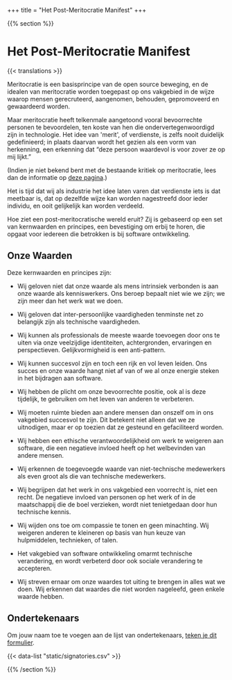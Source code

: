 +++
title = "Het Post-Meritocratie Manifest"
+++

{{% section %}}

# Het Post-Meritocratie Manifest

{{< translations >}}

Meritocratie is een basisprincipe van de open source beweging, en de idealen van meritocratie worden toegepast op ons vakgebied in de wijze waarop mensen gerecruteerd, aangenomen, behouden, gepromoveerd en gewaardeerd worden.

Maar meritocratie heeft telkenmale aangetoond vooral bevoorrechte personen te bevoordelen, ten koste van hen die ondervertegenwoordigd zijn in technologie. Het idee van 'merit', of verdienste, is zelfs nooit duidelijk gedefinieerd; in plaats daarvan wordt het gezien als een vorm van herkenning, een erkenning dat “deze persoon waardevol is voor zover ze op mij lijkt.”

(Indien je niet bekend bent met de bestaande kritiek op meritocratie, lees dan de informatie op <a href="/meritocracy/">deze pagina</a>.)

Het is tijd dat wij als industrie het idee laten varen dat verdienste iets is dat meetbaar is, dat op dezelfde wijze kan worden nagestreefd door ieder individu, en ooit gelijkelijk kan worden verdeeld.

Hoe ziet een post-meritocratische wereld eruit? Zij is gebaseerd op een set van kernwaarden en principes, een bevestiging om erbij te horen, die opgaat voor iedereen die betrokken is bij software ontwikkeling.

## Onze Waarden

Deze kernwaarden en principes zijn:

* Wij geloven niet dat onze waarde als mens intrinsiek verbonden is aan onze waarde als kenniswerkers. Ons beroep bepaalt niet wie we zijn; we zijn meer dan het werk wat we doen.

* Wij geloven dat inter-persoonlijke vaardigheden tenminste net zo belangijk zijn als technische vaardigheden.

* Wij kunnen als professionals de meeste waarde toevoegen door ons te uiten via onze veelzijdige identiteiten, achtergronden, ervaringen en perspectieven. Gelijkvormigheid is een anti-pattern.

* Wij kunnen succesvol zijn en toch een rijk en vol leven leiden. Ons succes en onze waarde hangt niet af van of we al onze energie steken in het bijdragen aan software.

* Wij hebben de plicht om onze bevoorrechte positie, ook al is deze tijdelijk, te gebruiken om het leven van anderen te verbeteren.

* Wij moeten ruimte bieden aan andere mensen dan onszelf om in ons vakgebied succesvol te zijn. Dit betekent niet alleen dat we ze uitnodigen, maar er op toezien dat ze gesteund en gefaciliteerd worden.

* Wij hebben een ethische verantwoordelijkheid om werk te weigeren aan software, die een negatieve invloed heeft op het welbevinden van andere mensen.

* Wij erkennen de toegevoegde waarde van niet-technische medewerkers als even groot als die van technische medewerkers.

* Wij begrijpen dat het werk in ons vakgebied een voorrecht is, niet een recht. De negatieve invloed van personen op het werk of in de maatschappij die de boel verzieken, wordt niet tenietgedaan door hun technische kennis.

* Wij wijden ons toe om compassie te tonen en geen minachting. Wij weigeren anderen te kleineren op basis van hun keuze van hulpmiddelen, technieken, of talen.

* Het vakgebied van software ontwikkeling omarmt technische verandering, en wordt verbeterd door ook sociale verandering te accepteren.

* Wij streven ernaar om onze waardes tot uiting te brengen in alles wat we doen. Wij erkennen dat waardes die niet worden nageleefd, geen enkele waarde hebben.

## Ondertekenaars

<p class="callout">
  Om jouw naam toe te voegen aan de lijst van ondertekenaars, <a href="https://goo.gl/forms/9JT45K1iuKcBSPFj2">teken je dit formulier</a>.
</p>

{{< data-list "static/signatories.csv" >}}

{{% /section %}}
